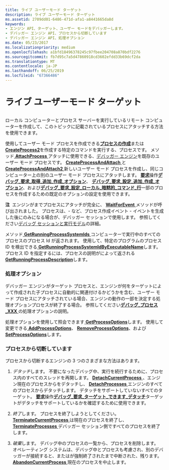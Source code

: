 ```yaml
---
title: ライブ ユーザーモード ターゲット
description: ライブ ユーザーモード ターゲット
ms.assetid: 2709dd01-6486-471d-afa1-a8441665da8d
keywords:
- エンジン API、ターゲット、ユーザー モードをデバッガーします。
- デバッガー エンジン API、プロセスから切断しています
- デバッガー エンジン API、処理オプション
ms.date: 05/23/2017
ms.localizationpriority: medium
ms.openlocfilehash: a1bfd18496378245c97fbee204708a870bdf2276
ms.sourcegitcommit: fb7d95c7a5d47860918cd3602efdd33b69dcf2da
ms.translationtype: MT
ms.contentlocale: ja-JP
ms.lasthandoff: 06/25/2019
ms.locfileid: "67366486"
---
```

# <a name="live-user-mode-targets"></a>ライブ ユーザーモード ターゲット


## <span id="ddk_live_user_mode_targets_dbx"></span><span id="DDK_LIVE_USER_MODE_TARGETS_DBX"></span>


ローカル コンピューターとプロセス サーバーを実行しているリモート コンピューターを作成して、このトピックに記載されているプロセスにアタッチする方法を使用できます。

使用してユーザー モード プロセスを作成できる[**プロセスの作成**](https://docs.microsoft.com/windows-hardware/drivers/ddi/content/dbgeng/nf-dbgeng-idebugclient5-createprocess)または[ **CreateProcess2**](https://docs.microsoft.com/windows-hardware/drivers/ddi/content/dbgeng/nf-dbgeng-idebugclient5-createprocess2)を作成する特定のコマンドを実行する、プロセスです。 メソッド[ **AttachProcess** ](https://docs.microsoft.com/windows-hardware/drivers/ddi/content/dbgeng/nf-dbgeng-idebugclient5-attachprocess)アタッチに使用できる、[デバッガー エンジン](introduction.md#debugger-engine)を既存のユーザー モード プロセスです。 [**CreateProcessAndAttach** ](https://docs.microsoft.com/windows-hardware/drivers/ddi/content/dbgeng/nf-dbgeng-idebugclient5-createprocessandattach)と[ **CreateProcessAndAttach2** ](https://docs.microsoft.com/windows-hardware/drivers/ddi/content/dbgeng/nf-dbgeng-idebugclient5-createprocessandattach2)新しいユーザー モード プロセスを作成し、同じコンピューター上の別のユーザー モード プロセスにアタッチします。 [**要求**](https://docs.microsoft.com/windows-hardware/drivers/ddi/content/dbgeng/nf-dbgeng-idebugadvanced3-request)操作[**デバッグ\_要求\_取得\_追加\_作成\_オプション**](https://docs.microsoft.com/windows-hardware/drivers/debugger/debug-request-get-additional-create-options)、 [**デバッグ\_要求\_設定\_追加\_作成\_オプション**](https://docs.microsoft.com/windows-hardware/drivers/debugger/debug-request-set-additional-create-options)、および[**デバッグ\_要求\_設定\_ローカル\_暗黙的\_コマンド\_行**](https://docs.microsoft.com/windows-hardware/drivers/debugger/debug-request-set-local-implicit-command-line)一部のプロセスを作成するための既定のオプションの設定を使用できます。

**注**  エンジンがまでプロセスにアタッチが完全に、 [ **WaitForEvent** ](https://docs.microsoft.com/windows-hardware/drivers/ddi/content/dbgeng/nf-dbgeng-idebugcontrol3-waitforevent)メソッドが呼び出されました。 プロセスは、- など、プロセス作成イベント - イベントを生成した後にのみになる場合が、デバッガー セッションで使用します。 参照してください[デバッグ セッションと実行モデル](debugging-session-and-execution-model.md)の詳細。

 

メソッド[ **GetRunningProcessSystemIds** ](https://docs.microsoft.com/windows-hardware/drivers/ddi/content/dbgeng/nf-dbgeng-idebugclient5-getrunningprocesssystemids)コンピューターで実行中のすべてのプロセスのプロセス Id が返されます。 使用して、特定のプログラムのプロセス ID を検出できる[ **GetRunningProcessSystemIdByExecutableName**](https://docs.microsoft.com/windows-hardware/drivers/ddi/content/dbgeng/nf-dbgeng-idebugclient5-getrunningprocesssystemidbyexecutablename)します。 プロセス ID を指定するには、プロセスの説明がによって返される[ **GetRunningProcessDescription**](https://docs.microsoft.com/windows-hardware/drivers/ddi/content/dbgeng/nf-dbgeng-idebugclient5-getrunningprocessdescription)します。

### <a name="span-idprocessoptionsspanspan-idprocessoptionsspanspan-idprocessoptionsspanprocess-options"></a><span id="Process_Options"></span><span id="process_options"></span><span id="PROCESS_OPTIONS"></span>処理オプション

デバッガー エンジンがターゲット プロセスと、エンジンが何をターゲットによって作成された子プロセスに自動的に関連付けるかどうかを含む、ユーザー モード プロセスにアタッチされている場合、エンジンの動作の一部を決定する処理オプションプロセスが終了する場合。 参照してください[**デバッグ\_プロセス\_XXX** ](https://docs.microsoft.com/windows-hardware/drivers/debugger/debug-process-xxx)の処理オプションの説明。

処理オプションを使用して照会できます[ **GetProcessOptions**](https://docs.microsoft.com/windows-hardware/drivers/ddi/content/dbgeng/nf-dbgeng-idebugclient5-getprocessoptions)します。 使用して変更できる[ **AddProcessOptions**](https://docs.microsoft.com/windows-hardware/drivers/ddi/content/dbgeng/nf-dbgeng-idebugclient5-addprocessoptions)、 [ **RemoveProcessOptions**](https://docs.microsoft.com/windows-hardware/drivers/ddi/content/dbgeng/nf-dbgeng-idebugclient5-removeprocessoptions)、および[ **SetProcessOptions**](https://docs.microsoft.com/windows-hardware/drivers/ddi/content/dbgeng/nf-dbgeng-idebugclient5-setprocessoptions)します。

### <a name="span-iddisconnectingfromprocessesspanspan-iddisconnectingfromprocessesspanspan-iddisconnectingfromprocessesspandisconnecting-from-processes"></a><span id="Disconnecting_from_Processes"></span><span id="disconnecting_from_processes"></span><span id="DISCONNECTING_FROM_PROCESSES"></span>プロセスから切断しています

プロセスから切断するエンジンの 3 つのさまざまな方法はあります。

1.  *デタッチ*します。 不要になったデバッグ中、実行を続行するために、プロセス内のすべてのスレッドを再開します。 [**DetachCurrentProcess** ](https://docs.microsoft.com/windows-hardware/drivers/ddi/content/dbgeng/nf-dbgeng-idebugclient5-detachcurrentprocess) 、エンジン現在のプロセスからをデタッチし、 [ **DetachProcesses** ](https://docs.microsoft.com/windows-hardware/drivers/ddi/content/dbgeng/nf-dbgeng-idebugclient5-detachprocesses)エンジンのすべてのプロセスからデタッチします。 デタッチをサポートしていないすべてのターゲット。 [**要求**](https://docs.microsoft.com/windows-hardware/drivers/ddi/content/dbgeng/nf-dbgeng-idebugadvanced3-request)操作[**デバッグ\_要求\_ターゲット\_できます\_デタッチ**](https://docs.microsoft.com/windows-hardware/drivers/debugger/debug-request-target-can-detach)ターゲットがデタッチをサポートしているかを確認するために使用できます。

2.  *終了*します。 プロセスを終了しようとしてください。 [**TerminateCurrentProcess** ](https://docs.microsoft.com/windows-hardware/drivers/ddi/content/dbgeng/nf-dbgeng-idebugclient5-terminatecurrentprocess)は現在のプロセスを終了し、 [ **TerminateProcesses** ](https://docs.microsoft.com/windows-hardware/drivers/ddi/content/dbgeng/nf-dbgeng-idebugclient5-terminateprocesses)デバッガー セッション側ですべてのプロセスを終了します。

3.  *破棄*します。 デバッグ中のプロセスの一覧から、プロセスを削除します。 オペレーティング システムは、デバッグ中とプロセスも考慮され、別のデバッガーが接続すると、またはが強制終了されたまで中断された、残ります。 [**AbandonCurrentProcess** ](https://docs.microsoft.com/windows-hardware/drivers/ddi/content/dbgeng/nf-dbgeng-idebugclient5-abandoncurrentprocess)現在のプロセスを中止します。

 

 





